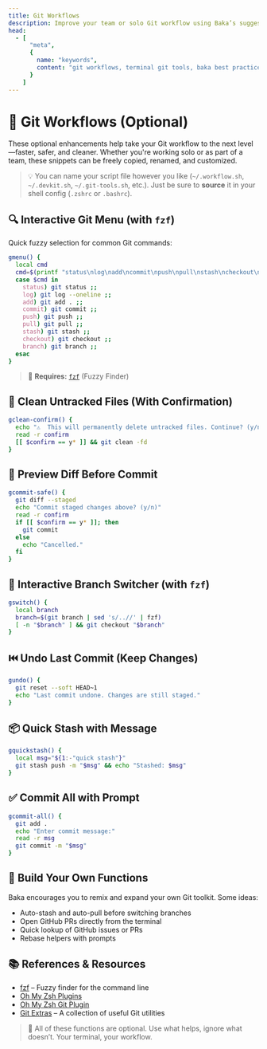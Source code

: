 ```yaml
---
title: Git Workflows
description: Improve your team or solo Git workflow using Baka’s suggested practices and terminal tools.
head:
  - [
      "meta",
      {
        name: "keywords",
        content: "git workflows, terminal git tools, baka best practices"
      }
    ]
---
```


# 🧠 Git Workflows (Optional)

These optional enhancements help take your Git workflow to the next level—faster, safer, and cleaner. Whether you're working solo or as part of a team, these snippets can be freely copied, renamed, and customized.

> 💡 You can name your script file however you like (`~/.workflow.sh`, `~/.devkit.sh`, `~/.git-tools.sh`, etc.). Just be sure to **source** it in your shell config (`.zshrc` or `.bashrc`).

## 🔍 Interactive Git Menu (with `fzf`)

Quick fuzzy selection for common Git commands:

```bash
gmenu() {
  local cmd
  cmd=$(printf "status\nlog\nadd\ncommit\npush\npull\nstash\ncheckout\nbranch\n" | fzf)
  case $cmd in
    status) git status ;;
    log) git log --oneline ;;
    add) git add . ;;
    commit) git commit ;;
    push) git push ;;
    pull) git pull ;;
    stash) git stash ;;
    checkout) git checkout ;;
    branch) git branch ;;
  esac
}
```

> 🧩 **Requires:** [`fzf`](https://github.com/junegunn/fzf) (Fuzzy Finder)

## 🧼 Clean Untracked Files (With Confirmation)

```bash
gclean-confirm() {
  echo "⚠️  This will permanently delete untracked files. Continue? (y/n)"
  read -r confirm
  [[ $confirm == y* ]] && git clean -fd
}
```

## 🧪 Preview Diff Before Commit

```bash
gcommit-safe() {
  git diff --staged
  echo "Commit staged changes above? (y/n)"
  read -r confirm
  if [[ $confirm == y* ]]; then
    git commit
  else
    echo "Cancelled."
  fi
}
```

## 🔀 Interactive Branch Switcher (with `fzf`)

```bash
gswitch() {
  local branch
  branch=$(git branch | sed 's/..//' | fzf)
  [ -n "$branch" ] && git checkout "$branch"
}
```

## ⏮️ Undo Last Commit (Keep Changes)

```bash
gundo() {
  git reset --soft HEAD~1
  echo "Last commit undone. Changes are still staged."
}
```

## 📦 Quick Stash with Message

```bash
gquickstash() {
  local msg="${1:-"quick stash"}"
  git stash push -m "$msg" && echo "Stashed: $msg"
}
```

## ✅ Commit All with Prompt

```bash
gcommit-all() {
  git add .
  echo "Enter commit message:"
  read -r msg
  git commit -m "$msg"
}
```

## 🧠 Build Your Own Functions

Baka encourages you to remix and expand your own Git toolkit. Some ideas:

- Auto-stash and auto-pull before switching branches
- Open GitHub PRs directly from the terminal
- Quick lookup of GitHub issues or PRs
- Rebase helpers with prompts

## 📚 References & Resources

- [fzf](https://github.com/junegunn/fzf) – Fuzzy finder for the command line
- [Oh My Zsh Plugins](https://github.com/ohmyzsh/ohmyzsh/tree/master/plugins)
- [Oh My Zsh Git Plugin](https://github.com/ohmyzsh/ohmyzsh/tree/master/plugins/git)
- [Git Extras](https://github.com/tj/git-extras) – A collection of useful Git utilities

> 🧩 All of these functions are optional. Use what helps, ignore what doesn’t. Your terminal, your workflow.
